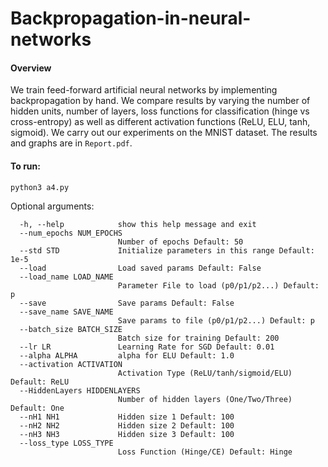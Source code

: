 # Backpropagation-in-neural-networks

#### Overview

We train feed-forward artificial neural networks by implementing backpropagation
by hand. We compare results by varying the number of hidden units, number of layers,
loss functions for classification (hinge vs cross-entropy) as well as different
activation functions (ReLU, ELU, tanh, sigmoid). We carry out our experiments on the 
MNIST dataset. The results and graphs are in `Report.pdf`.

#### To run:

`python3 a4.py`

Optional arguments:

```
  -h, --help            show this help message and exit
  --num_epochs NUM_EPOCHS
                        Number of epochs Default: 50
  --std STD             Initialize parameters in this range Default: 1e-5
  --load                Load saved params Default: False
  --load_name LOAD_NAME
                        Parameter File to load (p0/p1/p2...) Default: p
  --save                Save params Default: False
  --save_name SAVE_NAME
                        Save params to file (p0/p1/p2...) Default: p
  --batch_size BATCH_SIZE
                        Batch size for training Default: 200
  --lr LR               Learning Rate for SGD Default: 0.01
  --alpha ALPHA         alpha for ELU Default: 1.0
  --activation ACTIVATION
                        Activation Type (ReLU/tanh/sigmoid/ELU) Default: ReLU
  --HiddenLayers HIDDENLAYERS
                        Number of hidden layers (One/Two/Three) Default: One
  --nH1 NH1             Hidden size 1 Default: 100
  --nH2 NH2             Hidden size 2 Default: 100
  --nH3 NH3             Hidden size 3 Default: 100
  --loss_type LOSS_TYPE
                        Loss Function (Hinge/CE) Default: Hinge
```

